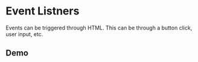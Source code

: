 # Event Listners

Events can be triggered through HTML. This can be through a button click, user input, etc. 

## Demo